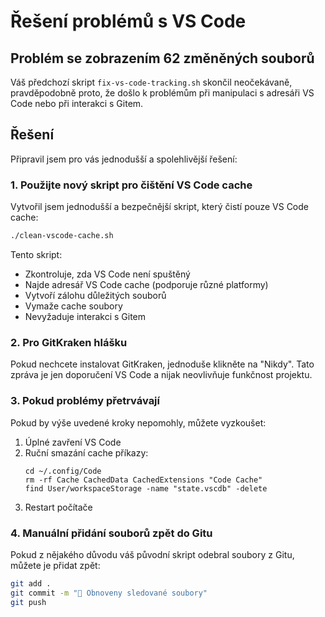 # Řešení problémů s VS Code

## Problém se zobrazením 62 změněných souborů

Váš předchozí skript `fix-vs-code-tracking.sh` skončil neočekávaně, pravděpodobně proto, že došlo k problémům při manipulaci s adresáři VS Code nebo při interakci s Gitem.

## Řešení

Připravil jsem pro vás jednodušší a spolehlivější řešení:

### 1. Použijte nový skript pro čištění VS Code cache

Vytvořil jsem jednodušší a bezpečnější skript, který čistí pouze VS Code cache:

```bash
./clean-vscode-cache.sh
```

Tento skript:
- Zkontroluje, zda VS Code není spuštěný
- Najde adresář VS Code cache (podporuje různé platformy)
- Vytvoří zálohu důležitých souborů
- Vymaže cache soubory
- Nevyžaduje interakci s Gitem

### 2. Pro GitKraken hlášku

Pokud nechcete instalovat GitKraken, jednoduše klikněte na "Nikdy". Tato zpráva je jen doporučení VS Code a nijak neovlivňuje funkčnost projektu.

### 3. Pokud problémy přetrvávají

Pokud by výše uvedené kroky nepomohly, můžete vyzkoušet:

1. Úplné zavření VS Code
2. Ruční smazání cache příkazy:
   ```
   cd ~/.config/Code
   rm -rf Cache CachedData CachedExtensions "Code Cache"
   find User/workspaceStorage -name "state.vscdb" -delete
   ```
3. Restart počítače

### 4. Manuální přidání souborů zpět do Gitu

Pokud z nějakého důvodu váš původní skript odebral soubory z Gitu, můžete je přidat zpět:

```bash
git add .
git commit -m "🔄 Obnoveny sledované soubory"
git push
```
